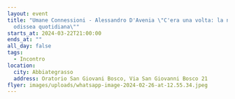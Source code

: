 ```yaml
---
layout: event
title: "Umane Connessioni - Alessandro D'Avenia \"C'era una volta: la nostra
  odissea quotidiana\""
starts_at: 2024-03-22T21:00:00
ends_at: ""
all_day: false
tags:
  - Incontro
location:
  city: Abbiategrasso
  address: Oratorio San Giovani Bosco, Via San Giovanni Bosco 21
flyer: images/uploads/whatsapp-image-2024-02-26-at-12.55.34.jpeg
---
```

